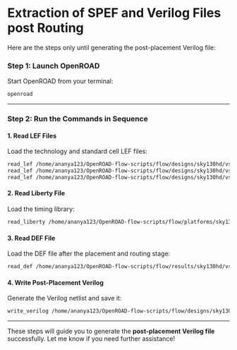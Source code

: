 # Extraction of SPEF and Verilog Files post Routing
Here are the steps only until generating the post-placement Verilog file:



### **Step 1: Launch OpenROAD**
Start OpenROAD from your terminal:
```bash
openroad
```

---

### **Step 2: Run the Commands in Sequence**

#### **1. Read LEF Files**
Load the technology and standard cell LEF files:
```tcl
read_lef /home/ananya123/OpenROAD-flow-scripts/flow/designs/sky130hd/vsdbabysoc/lef/sky130hd.lef
read_lef /home/ananya123/OpenROAD-flow-scripts/flow/designs/sky130hd/vsdbabysoc/lef/avsdpll.lef
read_lef /home/ananya123/OpenROAD-flow-scripts/flow/designs/sky130hd/vsdbabysoc/lef/avsddac.lef
```

#### **2. Read Liberty File**
Load the timing library:
```tcl
read_liberty /home/ananya123/OpenROAD-flow-scripts/flow/platforms/sky130hd/lib/sky130_fd_sc_hd__tt_025C_1v80.lib
```

#### **3. Read DEF File**
Load the DEF file after the placement and routing stage:
```tcl
read_def /home/ananya123/OpenROAD-flow-scripts/flow/results/sky130hd/vsdbabysoc/base/5_route.def
```

#### **4. Write Post-Placement Verilog**
Generate the Verilog netlist and save it:
```tcl
write_verilog /home/ananya123/OpenROAD-flow-scripts/flow/designs/sky130hd/vsdbabysoc/vsdbabysoc_post_place.v
```

---

These steps will guide you to generate the **post-placement Verilog file** successfully. Let me know if you need further assistance!




